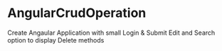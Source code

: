 # AngularCrudOperation
Create Angaular Application with small Login &amp; Submit Edit and Search option to display Delete methods
